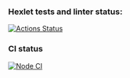 ### Hexlet tests and linter status:
[![Actions Status](https://github.com/dim2k2006/frontend-testing-react-project-lvl2/workflows/hexlet-check/badge.svg)](https://github.com/dim2k2006/frontend-testing-react-project-lvl2/actions)

### CI status
[![Node CI](https://github.com/dim2k2006/frontend-testing-react-project-lvl2/actions/workflows/nodejs.yml/badge.svg)](https://github.com/dim2k2006/frontend-testing-react-project-lvl2/actions/workflows/nodejs.yml)